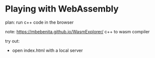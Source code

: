 # Playing with WebAssembly

plan:
run c++ code in the browser

note:
https://mbebenita.github.io/WasmExplorer/ c++ to wasm compiler


try out:
* open index.html with a local server